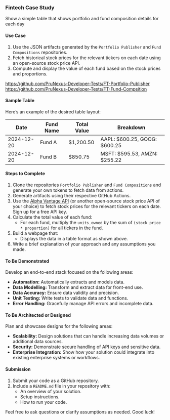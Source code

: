 ### Fintech Case Study

Show a simple table that shows portfolio and fund composition details for each day

#### **Use Case**

1. Use the JSON artifacts generated by the `Portfolio Publisher` and `Fund Compositions` repositories.
2. Fetch historical stock prices for the relevant tickers on each date using an open-source stock price API.
3. Compute and display the value of each fund based on the stock prices and proportions.

https://github.com/PruNexus-Developer-Tests/FT-Portfolio-Publisher
https://github.com/PruNexus-Developer-Tests/FT-Fund-Compsition

#### **Sample Table**
Here’s an example of the desired table layout:

| Date       | Fund Name | Total Value | Breakdown                       |
|------------|-----------|-------------|---------------------------------|
| 2024-12-20 | Fund A    | $1,200.50   | AAPL: $600.25, GOOG: $600.25   |
| 2024-12-20 | Fund B    | $850.75     | MSFT: $595.53, AMZN: $255.22   |

#### **Steps to Complete**

1. Clone the repositories `Portfolio Publisher` and `Fund Compositions` and generate your own tokens to fetch data from actions.
2. Generate artifacts using their respective GitHub Actions.
3. Use the [Alpha Vantage API](https://www.alphavantage.co/) (or another open-source stock price API of your choice) to fetch stock prices for the relevant tickers on each date. Sign up for a free API key.
4. Calculate the total value of each fund:
   - For each fund, multiply the `units_owned` by the sum of `(stock price * proportion)` for all tickers in the fund.
5. Build a webpage that:
   - Displays the data in a table format as shown above.
6. Write a brief explanation of your approach and any assumptions you made.

#### **To Be Demonstrated**

Develop an end-to-end stack focused on the following areas:

- **Automation:** Automatically extracts and models data.
- **Data Modelling:** Transform and extract data for front-end use.
- **Data Accuracy:** Ensure data validity and precision.
- **Unit Testing:** Write tests to validate data and functions.
- **Error Handling:** Gracefully manage API errors and incomplete data.

#### **To Be Architected or Designed**

Plan and showcase designs for the following areas:

- **Scalability:** Design solutions that can handle increasing data volumes or additional data sources.
- **Security:** Demonstrate secure handling of API keys and sensitive data.
- **Enterprise Integration:** Show how your solution could integrate into existing enterprise systems or workflows.

#### **Submission**

1. Submit your code as a GitHub repository.
2. Include a `README.md` file in your repository with:
   - An overview of your solution.
   - Setup instructions.
   - How to run your code.

Feel free to ask questions or clarify assumptions as needed. Good luck!